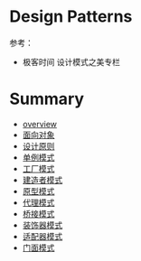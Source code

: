 # Design Patterns

参考：

- 极客时间 设计模式之美专栏

# Summary

* [overview](overview.md)
* [面向对象](面向对象.md)
* [设计原则](设计原则.md)
* [单例模式](单例模式.md)
* [工厂模式](工厂模式.md)
* [建造者模式](建造者模式.md)
* [原型模式](原型模式.md)
* [代理模式](代理模式.md)
* [桥接模式](桥接模式.md)
* [装饰器模式](装饰器模式.md)
* [适配器模式](适配器模式.md)
* [门面模式](门面模式.md)



